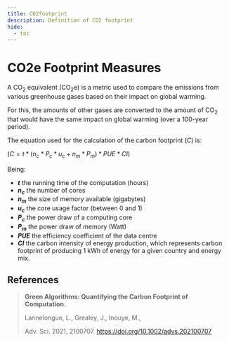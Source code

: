 ```yaml
---
title: CO2footprint
description: Definition of CO2 footprint
hide:
  - toc
---
```


# CO2e Footprint Measures

A CO<sub>2</sub> equivalent (CO<sub>2</sub>e) is a metric used to compare the emissions from various greenhouse gases based on their impact on global warming.

For this, the amounts of other gases are converted to the amount of CO<sub>2</sub> that would have the same impact on global warming (over a 100-year period).

The equation used for the calculation of the carbon footprint ($C$) is:

$(C = t * (n_c * P_c * u_c + n_m * P_m) * PUE * CI)$

Being:
- **$t$** the running time of the computation (hours) 
- **$n_c$** the number of cores
- **$n_m$** the size of memory available (gigabytes)
- **$u_c$** the core usage factor (between 0 and 1)
- **$P_c$** the power draw of a computing core 
- **$P_m$** the power draw of memory (Watt)
- **$PUE$** the efficiency coefficient of the data centre
- **$CI$** the carbon intensity of energy production, which represents carbon footprint of producing 1 kWh of energy for a given country and energy mix.

## References

> **Green Algorithms: Quantifying the Carbon Footprint of Computation.**
> 
> Lannelongue, L., Grealey, J., Inouye, M.,
> 
> Adv. Sci. 2021, 2100707. https://doi.org/10.1002/advs.202100707